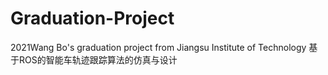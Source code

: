 # Graduation-Project
2021Wang Bo's graduation project from Jiangsu Institute of Technology 基于ROS的智能车轨迹跟踪算法的仿真与设计
